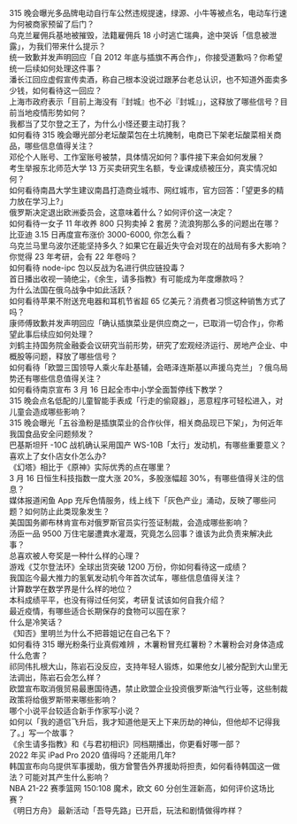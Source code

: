 315 晚会曝光多品牌电动自行车公然违规提速，绿源、小牛等被点名，电动车行速为何被商家预留了后门？  
乌克兰雇佣兵基地被摧毁，法籍雇佣兵 18 小时逃亡瑞典，途中哭诉「信息被泄露」，为我们带来什么提示？  
统一致歉并发声明回应「自 2012 年底与插旗不再合作」，你接受道歉吗？你希望统一后续如何处理这件事？  
潘长江回应虚假宣传卖酒，称自己根本没说过跟茅台老总认识，也不知道外面卖多少钱，如何看待这一回应？  
上海市政府表示「目前上海没有『封城』也不必『封城』」，这释放了哪些信号？目前当地疫情形势如何？  
我都当了艾尔登之王了，为什么小怪还要主动打我？  
如何看待 315 晚会曝光部分老坛酸菜包在土坑腌制，电商已下架老坛酸菜相关商品，哪些信息值得关注？  
邓伦个人账号、工作室账号被禁，具体情况如何？事件接下来会如何发展？  
考生举报东北师范大学 13 万买卖研究生名额，专业课成绩被压分，真实情况如何？  
如何看待南昌大学生建议南昌打造商业城市、网红城市，官方回答：「望更多的精力放在学习上?」  
俄罗斯决定退出欧洲委员会，这意味着什么？如何评价这一决定？  
如何看待一女子 11 年收养 800 只狗卖掉 2 套房？流浪狗那么多的问题出在哪？  
比亚迪 3.15 日再度宣布涨价 3000-6000, 你怎么看？  
乌克兰马里乌波尔还能坚持多久？如果它在最近失守会对现在的战局有多大影响？  
你觉得 23 年考研，会有 22 年卷吗？  
如何看待 node-ipc 包以反战为名进行供应链投毒？  
首日播出收视一骑绝尘，《余生，请多指教》有可能成为年度爆款吗？  
为什么法国在俄乌战争中如此活跃？  
如何看待苹果不附送充电器和耳机节省超 65 亿美元？消费者习惯这种销售方式了吗？  
康师傅致歉并发声明回应「确认插旗菜业是供应商之一，已取消一切合作」，你希望此事后续应如何处理？  
刘鹤主持国务院金融委会议研究当前形势，研究了宏观经济运行、房地产企业、中概股等问题，释放了哪些信号？  
如何看待「欧盟三国领导人乘火车赴基辅，会晤泽连斯基以声援乌克兰」？俄乌局势还有哪些信息值得关注？  
如何看待南京宣布 3 月 16 日起全市中小学全面暂停线下教学？  
315 晚会点名低配的儿童智能手表成「行走的偷窥器」，恶意程序可轻松进入，对儿童会造成哪些影响？  
315 晚会曝光「五谷渔粉是插旗菜业的合作伙伴，相关商品现已下架」，为何近年我国食品安全问题频发？  
巴基斯坦歼 -10C 战机确认采用国产 WS-10B「太行」发动机，有哪些重要意义？  
喜欢上了女仆店女仆怎么办?  
《幻塔》相比于《原神》实际优秀的点在哪里？  
3 月 16 日恒生科技指数一度大涨 20%，多股涨幅超 30%，有哪些值得关注的信息？  
媒体报道闲鱼 App 充斥色情服务，线上线下「灰色产业」涌动，反映了哪些问题？如何防止此类现象发生？  
美国国务卿布林肯宣布对俄罗斯官员实行签证制裁，会造成哪些影响？  
汤臣一品 9500 万住宅屡遭粪水灌溉，究竟怎么回事？谁该为此负责来解决此事？  
总喜欢被人夸奖是一种什么样的心理？  
游戏《艾尔登法环》全球出货突破 1200 万份，你如何看待这一成绩？  
我国迄今最大推力的氢氧发动机今年首次试车，哪些信息值得关注？  
计算数学在数学界是什么样的地位？  
本科成绩平平，也没有得过任何奖，考研复试该如何自我介绍？  
最近疫情，有哪些适合长期保存的食物可以囤在家？  
什么是冷笑话？  
《知否》里明兰为什么不把蓉姐记在自己名下？  
如何看待 315 曝光粉条行业真假难辨 ，木薯粉冒充红薯粉？木薯粉会对身体造成什么危害？  
祁同伟扎根大山，陈岩石没反应，支持年轻人锻炼，如果他女儿被分配到大山里无法调出，陈岩石会怎么样？  
欧盟宣布取消俄贸易最惠国待遇，禁止欧盟企业投资俄罗斯油气行业等，这些制裁政策将给俄罗斯带来哪些影响？  
哪个小说平台较适合新手作家写小说？  
如何以「我的道侣飞升后，我才知道他是天上下来历劫的神仙，但他却不记得我了。」写一个故事？  
《余生请多指教》和《与君初相识》同档期播出，你更看好哪一部？  
2022 年买 iPad Pro 2020 值得吗？还能用几年?  
韩国宣布向乌提供军事援助，俄方曾警告外界援助将担责，如何看待韩国这一做法？可能对其产生什么影响？  
NBA 21-22 赛季篮网 150:108 魔术，欧文 60 分创生涯新高，如何评价这场比赛？  
《明日方舟》 最新活动「吾导先路」已开启，玩法和剧情做得咋样？  
